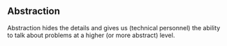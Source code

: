 ## Abstraction 

Abstraction hides the details and gives us (technical personnel) the ability
to talk about problems at a higher (or more abstract) level. 




